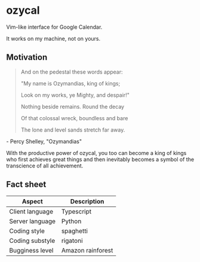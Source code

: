 # ozycal
Vim-like interface for Google Calendar.

It works on my machine, not on yours.


## Motivation


> And on the pedestal these words appear:
> 
> "My name is Ozymandias, king of kings;
> 
> Look on my works, ye Mighty, and despair!"
> 
> Nothing beside remains. Round the decay
> 
> Of that colossal wreck, boundless and bare
> 
> The lone and level sands stretch far away.

\- Percy Shelley, "Ozymandias"

With the productive power of ozycal, you too can become a king of kings who first achieves great things and then inevitably becomes a symbol of the transcience of all achievement.

## Fact sheet

| Aspect | Description |
|--------|-------------|
| Client language | Typescript |
| Server language | Python |
| Coding style | spaghetti |
| Coding substyle | rigatoni |
| Bugginess level | Amazon rainforest |

